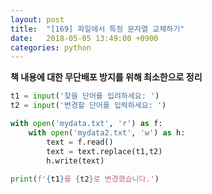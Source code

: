 ```yaml
---
layout: post
title:  "[169] 파일에서 특정 문자열 교체하기"
date:   2018-05-05 13:49:00 +0900
categories: python
---
```


**책 내용에 대한 무단배포 방지를 위해 최소한으로 정리**

```python
t1 = input('찾을 단어를 입려하세요: ')
t2 = input('변경할 단어를 입력하세요: ')

with open('mydata.txt', 'r') as f:
	with open('mydata2.txt', 'w') as h:
		text = f.read()
		text = text.replace(t1,t2)
		h.write(text)
	
print(f'{t1}를 {t2}로 변경했습니다.')
```